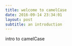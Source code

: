 ```yaml
---
title: welcome to camelCase
date: 2016-09-14 23:34:01
layout: post
subtitle: an introduction
---
```


intro to camelCase
